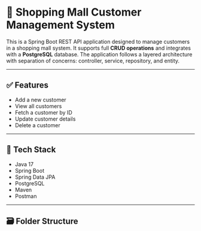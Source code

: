 # 🛒 Shopping Mall Customer Management System

This is a Spring Boot REST API application designed to manage customers in a shopping mall system. It supports full **CRUD operations** and integrates with a **PostgreSQL** database. The application follows a layered architecture with separation of concerns: controller, service, repository, and entity.

---

## ✅ Features

- Add a new customer
- View all customers
- Fetch a customer by ID
- Update customer details
- Delete a customer

---

## 🔧 Tech Stack

- Java 17
- Spring Boot
- Spring Data JPA
- PostgreSQL
- Maven
- Postman

---

## 🗃️ Folder Structure

